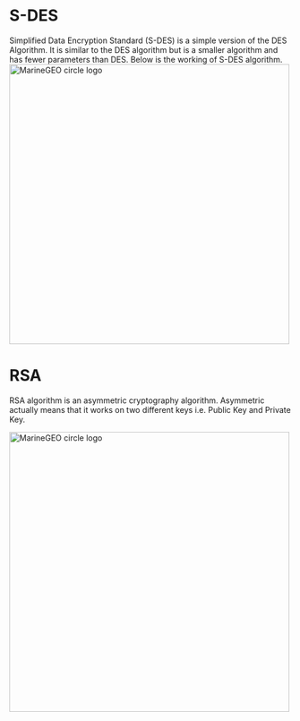 # S-DES
Simplified Data Encryption Standard (S-DES) is a simple version of the DES Algorithm.
It is similar to the DES algorithm but is a smaller algorithm and has fewer parameters than DES.
Below is the working of S-DES algorithm.
<img src="https://sandilands.info/crypto/sdes-keygen-encrypt-1-r1930.png" alt="MarineGEO circle logo" style="height: 500px; width:500px;"/>


# RSA
RSA algorithm is an asymmetric cryptography algorithm.
Asymmetric actually means that it works on two different keys i.e. Public Key and Private Key.

<img src="https://static.javatpoint.com/blog/images/rsa-encryption-algorithm2.png" alt="MarineGEO circle logo" style="height: 500px; width:500px;"/>

